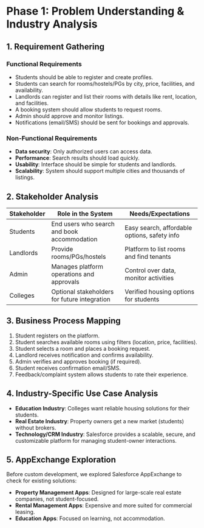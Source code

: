 # Phase 1: Problem Understanding & Industry Analysis

## 1. Requirement Gathering
### Functional Requirements
- Students should be able to register and create profiles.  
- Students can search for rooms/hostels/PGs by city, price, facilities, and availability.  
- Landlords can register and list their rooms with details like rent, location, and facilities.  
- A booking system should allow students to request rooms.  
- Admin should approve and monitor listings.  
- Notifications (email/SMS) should be sent for bookings and approvals.  

### Non-Functional Requirements
- **Data security**: Only authorized users can access data.  
- **Performance**: Search results should load quickly.  
- **Usability**: Interface should be simple for students and landlords.  
- **Scalability**: System should support multiple cities and thousands of listings.  



## 2. Stakeholder Analysis

| **Stakeholder** | **Role in the System**                     | **Needs/Expectations**                               |
|-----------------|---------------------------------------------|------------------------------------------------------|
| Students        | End users who search and book accommodation | Easy search, affordable options, safety info         |
| Landlords       | Provide rooms/PGs/hostels                   | Platform to list rooms and find tenants              |
| Admin           | Manages platform operations and approvals   | Control over data, monitor activities                |
| Colleges        | Optional stakeholders for future integration| Verified housing options for students                |



## 3. Business Process Mapping

1. Student registers on the platform.  
2. Student searches available rooms using filters (location, price, facilities).  
3. Student selects a room and places a booking request.  
4. Landlord receives notification and confirms availability.  
5. Admin verifies and approves booking (if required).  
6. Student receives confirmation email/SMS.  
7. Feedback/complaint system allows students to rate their experience.  


## 4. Industry-Specific Use Case Analysis

- **Education Industry**: Colleges want reliable housing solutions for their students.  
- **Real Estate Industry**: Property owners get a new market (students) without brokers.  
- **Technology/CRM Industry**: Salesforce provides a scalable, secure, and customizable platform for managing student-owner interactions.  


## 5. AppExchange Exploration

Before custom development, we explored Salesforce AppExchange to check for existing solutions:  

- **Property Management Apps**: Designed for large-scale real estate companies, not student-focused.  
- **Rental Management Apps**: Expensive and more suited for commercial leasing.  
- **Education Apps**: Focused on learning, not accommodation.  


